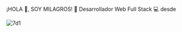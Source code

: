 
¡HOLA 👋, SOY MILAGROS! 🚀 Desarrollador Web Full Stack 💻 desde

![7d1](https://github.com/MilagrosGuillot/MilagrosGuillot/assets/101240663/bda00025-615d-41b3-9fff-19273b58481c)



